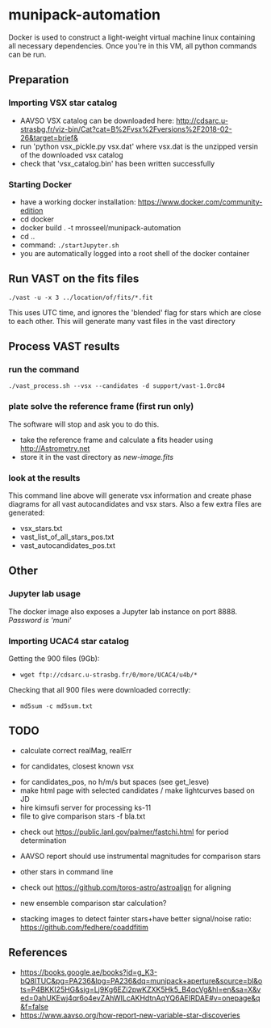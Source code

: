 # munipack-automation

Docker is used to construct a light-weight virtual machine linux containing all necessary dependencies.
Once you're in this VM, all python commands can be run.

## Preparation

### Importing VSX star catalog

* AAVSO VSX catalog can be downloaded here: http://cdsarc.u-strasbg.fr/viz-bin/Cat?cat=B%2Fvsx%2Fversions%2F2018-02-26&target=brief&
* run 'python vsx_pickle.py vsx.dat' where vsx.dat is the unzipped versin of the downloaded vsx catalog
* check that 'vsx_catalog.bin' has been written successfully

### Starting Docker

* have a working docker installation: https://www.docker.com/community-edition
* cd docker
* docker build . -t mrosseel/munipack-automation
* cd ..
* command: `./startJupyter.sh`
* you are automatically logged into a root shell of the docker container

## Run VAST on the fits files

`./vast -u -x 3 ../location/of/fits/*.fit`

This uses UTC time, and ignores the 'blended' flag for stars which are close to each other.
This will generate many vast files in the vast directory

## Process VAST results

### run the command

`./vast_process.sh --vsx --candidates -d support/vast-1.0rc84`

### plate solve the reference frame (first run only)

The software will stop and ask you to do this.

* take the reference frame and calculate a fits header using http://Astrometry.net
* store it in the vast directory as *new-image.fits*

### look at the results

This command line above will generate vsx information and create phase diagrams for 
all vast autocandidates and vsx stars.
Also a few extra files are generated:

* vsx_stars.txt
* vast_list_of_all_stars_pos.txt
* vast_autocandidates_pos.txt

## Other

### Jupyter lab usage

The docker image also exposes a Jupyter lab instance on port 8888.
_Password is 'muni'_

### Importing UCAC4 star catalog

Getting the 900 files (9Gb):
- `wget ftp://cdsarc.u-strasbg.fr/0/more/UCAC4/u4b/*`

Checking that all 900 files were downloaded correctly:
- `md5sum -c md5sum.txt`

## TODO

+ calculate correct realMag, realErr
- for candidates, closest known vsx
+ for candidates_pos, no h/m/s but spaces (see get_lesve)
+ make html page with selected candidates
/ make lightcurves based on JD
+ hire kimsufi server for processing ks-11
+ file to give comparison stars -f bla.txt
- check out https://public.lanl.gov/palmer/fastchi.html for period determination

- AAVSO report should use instrumental magnitudes for comparison stars
- other stars in command line
- check out https://github.com/toros-astro/astroalign for aligning
- new ensemble comparison star calculation?
- stacking images to detect fainter stars+have better signal/noise ratio: https://github.com/fedhere/coaddfitim

## References

* https://books.google.ae/books?id=g_K3-bQ8lTUC&pg=PA236&lpg=PA236&dq=munipack+aperture&source=bl&ots=P4BKKI25HG&sig=Lj9Kg6EZi2pwKZXK5Hk5_B4qcVg&hl=en&sa=X&ved=0ahUKEwj4qr6o4evZAhWILcAKHdtnAqYQ6AEIRDAE#v=onepage&q&f=false
* https://www.aavso.org/how-report-new-variable-star-discoveries
